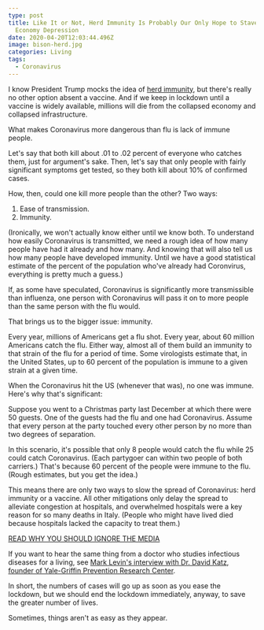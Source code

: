 ```yaml
---
type: post
title: Like It or Not, Herd Immunity Is Probably Our Only Hope to Stave Off
  Economy Depression
date: 2020-04-20T12:03:44.496Z
image: bison-herd.jpg
categories: Living
tags:
  - Coronavirus
---
```

I know President Trump mocks the idea of [herd immunity](https://www.hennessysview.com/posts/2020/is-america-approaching-herd-immunity/), but there's really no other option absent a vaccine. And if we keep in lockdown until a vaccine is widely available, millions will die from the collapsed economy and collapsed infrastructure. 

What makes Coronavirus more dangerous than flu is lack of immune people. 

Let's say that both kill about .01 to .02 percent of everyone who catches them, just for argument's sake. Then, let's say that only people with fairly significant symptoms get tested, so they both kill about 10% of confirmed cases.

How, then, could one kill more people than the other? Two ways:

1. Ease of transmission.
2. Immunity.


(Ironically, we won't actually know either until we know both. To understand how easily Coronavirus is transmitted, we need a rough idea of how many people have had it already and how many. And knowing that will also tell us how many people have developed immunity. Until we have a good statistical estimate of the percent of the population who've already had Coronvirus, everything is pretty much a guess.)

If, as some have speculated, Coronavirus is significantly more transmissible than influenza, one person with Coronavirus will pass it on to more people than the same person with the flu would.

That brings us to the bigger issue: immunity. 

Every year, millions of Americans get a flu shot. Every year, about 60 million Americans catch the flu. Either way, almost all of them build an immunity to that strain of the flu for a period of time. Some virologists estimate that, in the United States, up to 60 percent of the population is immune to a given strain at a given time. 

When the Coronavirus hit the US (whenever that was), no one was immune. Here's why that's significant:

Suppose you went to a Christmas party last December at which there were 50 guests. One of the guests had the flu and one had Coronavirus. Assume that every person at the party touched every other person by no more than two degrees of separation. 

In this scenario, it's possible that only 8 people would catch the flu while 25 could catch Coronavirus. (Each partygoer can within two people of both carriers.) That's because 60 percent of the people were immune to the flu. (Rough estimates, but you get the idea.)

This means there are only two ways to slow the spread of Coronavirus: herd immunity or a vaccine. All other mitigations only delay the spread to alleviate congestion at hospitals, and overwhelmed hospitals were a key reason for so many deaths in Italy. (People who might have lived died because hospitals lacked the capacity to treat them.) 

[READ WHY YOU SHOULD IGNORE THE MEDIA](https://www.hennessysview.com/posts/2020/why-are-media-leading-us-into-despair/)

If you want to hear the same thing from a doctor who studies infectious diseases for a living, see [Mark Levin's interview with Dr. David Katz, founder of Yale-Griffin Prevention Research Center](https://www.foxnews.com/media/david-katz-coronavirus-vaccine-herd-immunity).

In short, the numbers of cases will go up as soon as you ease the lockdown, but we should end the lockdown immediately, anyway, to save the greater number of lives. 

Sometimes, things aren't as easy as they appear. 

